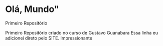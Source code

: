 # Olá, Mundo"
 Primeiro Repositório

Primeiro Repositório criado no curso de Gustavo Guanabara
Essa linha eu adicionei direto pelo SITE. Impressionante
